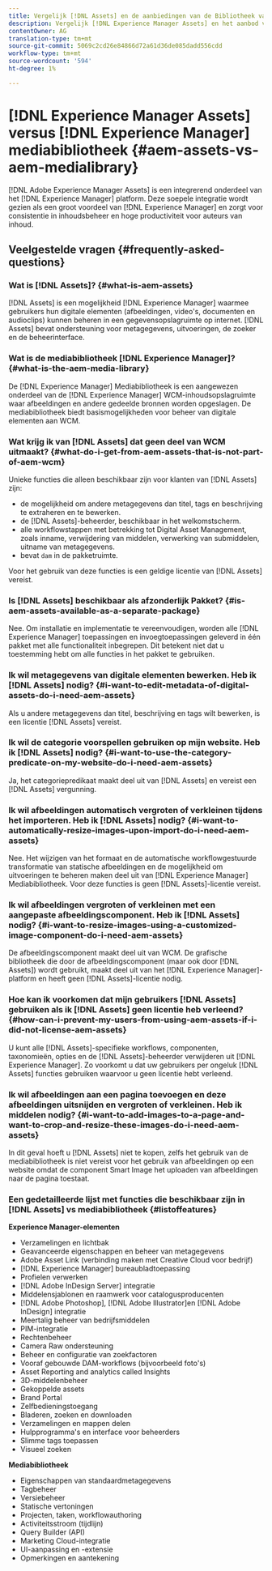 ```yaml
---
title: Vergelijk [!DNL Assets] en de aanbiedingen van de Bibliotheek van Media
description: Vergelijk [!DNL Experience Manager Assets] en het aanbod van de Bibliotheek van Media en ken de verschillen.
contentOwner: AG
translation-type: tm+mt
source-git-commit: 5069c2cd26e84866d72a61d36de085dadd556cdd
workflow-type: tm+mt
source-wordcount: '594'
ht-degree: 1%

---
```



# [!DNL Experience Manager Assets] versus  [!DNL Experience Manager] mediabibliotheek  {#aem-assets-vs-aem-medialibrary}

[!DNL Adobe Experience Manager Assets] is een integrerend onderdeel van het  [!DNL Experience Manager] platform. Deze soepele integratie wordt gezien als een groot voordeel van [!DNL Experience Manager] en zorgt voor consistentie in inhoudsbeheer en hoge productiviteit voor auteurs van inhoud.

## Veelgestelde vragen {#frequently-asked-questions}

### Wat is [!DNL Assets]? {#what-is-aem-assets}

[!DNL Assets] is een mogelijkheid  [!DNL Experience Manager] waarmee gebruikers hun digitale elementen (afbeeldingen, video&#39;s, documenten en audioclips) kunnen beheren in een gegevensopslagruimte op internet. [!DNL Assets] bevat ondersteuning voor metagegevens, uitvoeringen, de zoeker en de beheerinterface.

### Wat is de mediabibliotheek [!DNL Experience Manager]? {#what-is-the-aem-media-library}

De [!DNL Experience Manager] Mediabibliotheek is een aangewezen onderdeel van de [!DNL Experience Manager] WCM-inhoudsopslagruimte waar afbeeldingen en andere gedeelde bronnen worden opgeslagen. De mediabibliotheek biedt basismogelijkheden voor beheer van digitale elementen aan WCM.

### Wat krijg ik van [!DNL Assets] dat geen deel van WCM uitmaakt? {#what-do-i-get-from-aem-assets-that-is-not-part-of-aem-wcm}

Unieke functies die alleen beschikbaar zijn voor klanten van [!DNL Assets] zijn:

* de mogelijkheid om andere metagegevens dan titel, tags en beschrijving te extraheren en te bewerken.
* de [!DNL Assets]-beheerder, beschikbaar in het welkomstscherm.
* alle workflowstappen met betrekking tot Digital Asset Management, zoals inname, verwijdering van middelen, verwerking van submiddelen, uitname van metagegevens.
* bevat `dam` in de pakketruimte.

Voor het gebruik van deze functies is een geldige licentie van [!DNL Assets] vereist.

### Is [!DNL Assets] beschikbaar als afzonderlijk Pakket? {#is-aem-assets-available-as-a-separate-package}

Nee. Om installatie en implementatie te vereenvoudigen, worden alle [!DNL Experience Manager] toepassingen en invoegtoepassingen geleverd in één pakket met alle functionaliteit inbegrepen. Dit betekent niet dat u toestemming hebt om alle functies in het pakket te gebruiken.

### Ik wil metagegevens van digitale elementen bewerken. Heb ik [!DNL Assets] nodig? {#i-want-to-edit-metadata-of-digital-assets-do-i-need-aem-assets}

Als u andere metagegevens dan titel, beschrijving en tags wilt bewerken, is een licentie [!DNL Assets] vereist.

### Ik wil de categorie voorspellen gebruiken op mijn website. Heb ik [!DNL Assets] nodig? {#i-want-to-use-the-category-predicate-on-my-website-do-i-need-aem-assets}

Ja, het categoriepredikaat maakt deel uit van [!DNL Assets] en vereist een [!DNL Assets] vergunning.

### Ik wil afbeeldingen automatisch vergroten of verkleinen tijdens het importeren. Heb ik [!DNL Assets] nodig? {#i-want-to-automatically-resize-images-upon-import-do-i-need-aem-assets}

Nee. Het wijzigen van het formaat en de automatische workflowgestuurde transformatie van statische afbeeldingen en de mogelijkheid om uitvoeringen te beheren maken deel uit van [!DNL Experience Manager] Mediabibliotheek. Voor deze functies is geen [!DNL Assets]-licentie vereist.

### Ik wil afbeeldingen vergroten of verkleinen met een aangepaste afbeeldingscomponent. Heb ik [!DNL Assets] nodig? {#i-want-to-resize-images-using-a-customized-image-component-do-i-need-aem-assets}

De afbeeldingscomponent maakt deel uit van WCM. De grafische bibliotheek die door de afbeeldingscomponent (maar ook door [!DNL Assets]) wordt gebruikt, maakt deel uit van het [!DNL Experience Manager]-platform en heeft geen [!DNL Assets]-licentie nodig.

### Hoe kan ik voorkomen dat mijn gebruikers [!DNL Assets] gebruiken als ik [!DNL Assets] geen licentie heb verleend? {#how-can-i-prevent-my-users-from-using-aem-assets-if-i-did-not-license-aem-assets}

U kunt alle [!DNL Assets]-specifieke workflows, componenten, taxonomieën, opties en de [!DNL Assets]-beheerder verwijderen uit [!DNL Experience Manager]. Zo voorkomt u dat uw gebruikers per ongeluk [!DNL Assets] functies gebruiken waarvoor u geen licentie hebt verleend.

### Ik wil afbeeldingen aan een pagina toevoegen en deze afbeeldingen uitsnijden en vergroten of verkleinen. Heb ik middelen nodig? {#i-want-to-add-images-to-a-page-and-want-to-crop-and-resize-these-images-do-i-need-aem-assets}

In dit geval hoeft u [!DNL Assets] niet te kopen, zelfs het gebruik van de mediabibliotheek is niet vereist voor het gebruik van afbeeldingen op een website omdat de component Smart Image het uploaden van afbeeldingen naar de pagina toestaat.

### Een gedetailleerde lijst met functies die beschikbaar zijn in [!DNL Assets] vs mediabibliotheek {#listoffeatures}

**Experience Manager-elementen**

* Verzamelingen en lichtbak
* Geavanceerde eigenschappen en beheer van metagegevens
* Adobe Asset Link (verbinding maken met Creative Cloud voor bedrijf)
* [!DNL Experience Manager] bureaubladtoepassing
* Profielen verwerken
* [!DNL Adobe InDesign Server] integratie
* Middelensjablonen en raamwerk voor catalogusproducenten
* [!DNL Adobe Photoshop],  [!DNL Adobe Illustrator]en  [!DNL Adobe InDesign] integratie
* Meertalig beheer van bedrijfsmiddelen
* PIM-integratie
* Rechtenbeheer
* Camera Raw ondersteuning
* Beheer en configuratie van zoekfactoren
* Vooraf gebouwde DAM-workflows (bijvoorbeeld foto&#39;s)
* Asset Reporting and analytics called Insights
* 3D-middelenbeheer
* Gekoppelde assets
* Brand Portal
* Zelfbedieningstoegang
* Bladeren, zoeken en downloaden
* Verzamelingen en mappen delen
* Hulpprogramma&#39;s en interface voor beheerders
* Slimme tags toepassen
* Visueel zoeken

**Mediabibliotheek**

* Eigenschappen van standaardmetagegevens
* Tagbeheer
* Versiebeheer
* Statische vertoningen
* Projecten, taken, workflowauthoring
* Activiteitsstroom (tijdlijn)
* Query Builder (API)
* Marketing Cloud-integratie
* UI-aanpassing en -extensie
* Opmerkingen en aantekening
